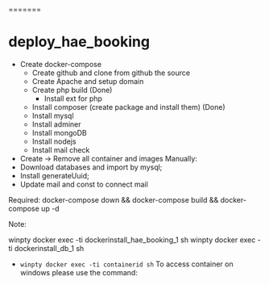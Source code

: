 =======
# deploy_hae_booking

- Create docker-compose
    - Create github and clone from github the source 
    - Create Apache and setup domain
    - Create php build (Done)
        - Install ext for php
    - Install composer (create package and install them) (Done)
    - Install mysql
    - Install adminer
    - Install mongoDB
    - Install nodejs
    - Install mail check
 - Create -> Remove all container and images
Manually:
- Download databases and import by mysql;    
- Install generateUuid;
- Update mail and const to connect mail


Required:
docker-compose down && docker-compose build && docker-compose up -d

Note:

winpty docker exec -ti dockerinstall_hae_booking_1 sh
winpty docker exec -ti dockerinstall_db_1 sh
 - `winpty docker exec -ti containerid sh` To access container on windows please use the command: